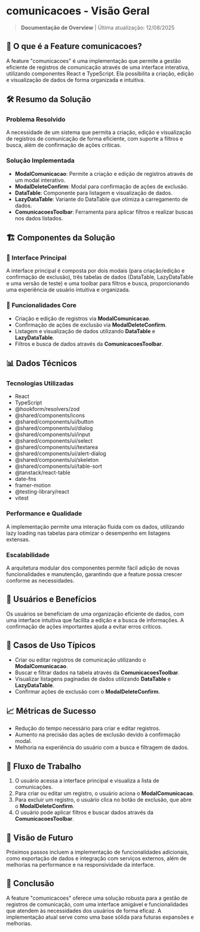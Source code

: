 # comunicacoes - Visão Geral

> **Documentação de Overview** | Última atualização: 12/08/2025

## 🎯 O que é a Feature comunicacoes?

A feature "comunicacoes" é uma implementação que permite a gestão eficiente de registros de comunicação através de uma interface interativa, utilizando componentes React e TypeScript. Ela possibilita a criação, edição e visualização de dados de forma organizada e intuitiva.

## 🛠️ Resumo da Solução

### **Problema Resolvido**
A necessidade de um sistema que permita a criação, edição e visualização de registros de comunicação de forma eficiente, com suporte a filtros e busca, além de confirmação de ações críticas.

### **Solução Implementada**
- **ModalComunicacao**: Permite a criação e edição de registros através de um modal interativo.
- **ModalDeleteConfirm**: Modal para confirmação de ações de exclusão.
- **DataTable**: Componente para listagem e visualização de dados.
- **LazyDataTable**: Variante do DataTable que otimiza a carregamento de dados.
- **ComunicacoesToolbar**: Ferramenta para aplicar filtros e realizar buscas nos dados listados.

## 🏗️ Componentes da Solução

### **📱 Interface Principal**
A interface principal é composta por dois modais (para criação/edição e confirmação de exclusão), três tabelas de dados (DataTable, LazyDataTable e uma versão de teste) e uma toolbar para filtros e busca, proporcionando uma experiência de usuário intuitiva e organizada.

### **🔧 Funcionalidades Core**
- Criação e edição de registros via **ModalComunicacao**.
- Confirmação de ações de exclusão via **ModalDeleteConfirm**.
- Listagem e visualização de dados utilizando **DataTable** e **LazyDataTable**.
- Filtros e busca de dados através da **ComunicacoesToolbar**.

## 📊 Dados Técnicos

### **Tecnologias Utilizadas**
- React
- TypeScript
- @hookform/resolvers/zod
- @shared/components/icons
- @shared/components/ui/button
- @shared/components/ui/dialog
- @shared/components/ui/input
- @shared/components/ui/select
- @shared/components/ui/textarea
- @shared/components/ui/alert-dialog
- @shared/components/ui/skeleton
- @shared/components/ui/table-sort
- @tanstack/react-table
- date-fns
- framer-motion
- @testing-library/react
- vitest

### **Performance e Qualidade**
A implementação permite uma interação fluida com os dados, utilizando lazy loading nas tabelas para otimizar o desempenho em listagens extensas.

### **Escalabilidade**
A arquitetura modular dos componentes permite fácil adição de novas funcionalidades e manutenção, garantindo que a feature possa crescer conforme as necessidades.

## 👥 Usuários e Benefícios

Os usuários se beneficiam de uma organização eficiente de dados, com uma interface intuitiva que facilita a edição e a busca de informações. A confirmação de ações importantes ajuda a evitar erros críticos.

## 🎯 Casos de Uso Típicos
- Criar ou editar registros de comunicação utilizando o **ModalComunicacao**.
- Buscar e filtrar dados na tabela através da **ComunicacoesToolbar**.
- Visualizar listagens paginadas de dados utilizando **DataTable** e **LazyDataTable**.
- Confirmar ações de exclusão com o **ModalDeleteConfirm**.

## 📈 Métricas de Sucesso
- Redução do tempo necessário para criar e editar registros.
- Aumento na precisão das ações de exclusão devido à confirmação modal.
- Melhoria na experiência do usuário com a busca e filtragem de dados.

## 🔄 Fluxo de Trabalho
1. O usuário acessa a interface principal e visualiza a lista de comunicações.
2. Para criar ou editar um registro, o usuário aciona o **ModalComunicacao**.
3. Para excluir um registro, o usuário clica no botão de exclusão, que abre o **ModalDeleteConfirm**.
4. O usuário pode aplicar filtros e buscar dados através da **ComunicacoesToolbar**.

## 🔮 Visão de Futuro
Próximos passos incluem a implementação de funcionalidades adicionais, como exportação de dados e integração com serviços externos, além de melhorias na performance e na responsividade da interface.

## 🎯 Conclusão
A feature "comunicacoes" oferece uma solução robusta para a gestão de registros de comunicação, com uma interface amigável e funcionalidades que atendem às necessidades dos usuários de forma eficaz. A implementação atual serve como uma base sólida para futuras expansões e melhorias.